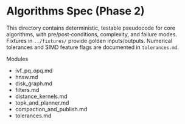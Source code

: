 # Algorithms Spec (Phase 2)

This directory contains deterministic, testable pseudocode for core algorithms, with pre/post‑conditions, complexity, and failure modes. Fixtures in `../fixtures/` provide golden inputs/outputs. Numerical tolerances and SIMD feature flags are documented in `tolerances.md`.

Modules
- ivf_pq_opq.md
- hnsw.md
- disk_graph.md
- filters.md
- distance_kernels.md
- topk_and_planner.md
- compaction_and_publish.md
- tolerances.md


